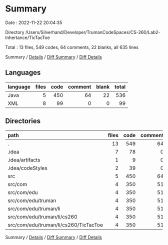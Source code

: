 # Summary

Date : 2022-11-22 20:04:35

Directory /Users/Silverhand/Developer/TrumanCodeSpaces/CS-260/Lab2-Inhertance/TicTacToe

Total : 13 files,  549 codes, 64 comments, 22 blanks, all 635 lines

Summary / [Details](details.md) / [Diff Summary](diff.md) / [Diff Details](diff-details.md)

## Languages
| language | files | code | comment | blank | total |
| :--- | ---: | ---: | ---: | ---: | ---: |
| Java | 5 | 450 | 64 | 22 | 536 |
| XML | 8 | 99 | 0 | 0 | 99 |

## Directories
| path | files | code | comment | blank | total |
| :--- | ---: | ---: | ---: | ---: | ---: |
| . | 13 | 549 | 64 | 22 | 635 |
| .idea | 7 | 78 | 0 | 0 | 78 |
| .idea/artifacts | 1 | 9 | 0 | 0 | 9 |
| .idea/codeStyles | 2 | 39 | 0 | 0 | 39 |
| src | 5 | 450 | 64 | 22 | 536 |
| src/com | 4 | 350 | 51 | 20 | 421 |
| src/com/edu | 4 | 350 | 51 | 20 | 421 |
| src/com/edu/truman | 4 | 350 | 51 | 20 | 421 |
| src/com/edu/truman/li | 4 | 350 | 51 | 20 | 421 |
| src/com/edu/truman/li/cs260 | 4 | 350 | 51 | 20 | 421 |
| src/com/edu/truman/li/cs260/TicTacToe | 4 | 350 | 51 | 20 | 421 |

Summary / [Details](details.md) / [Diff Summary](diff.md) / [Diff Details](diff-details.md)